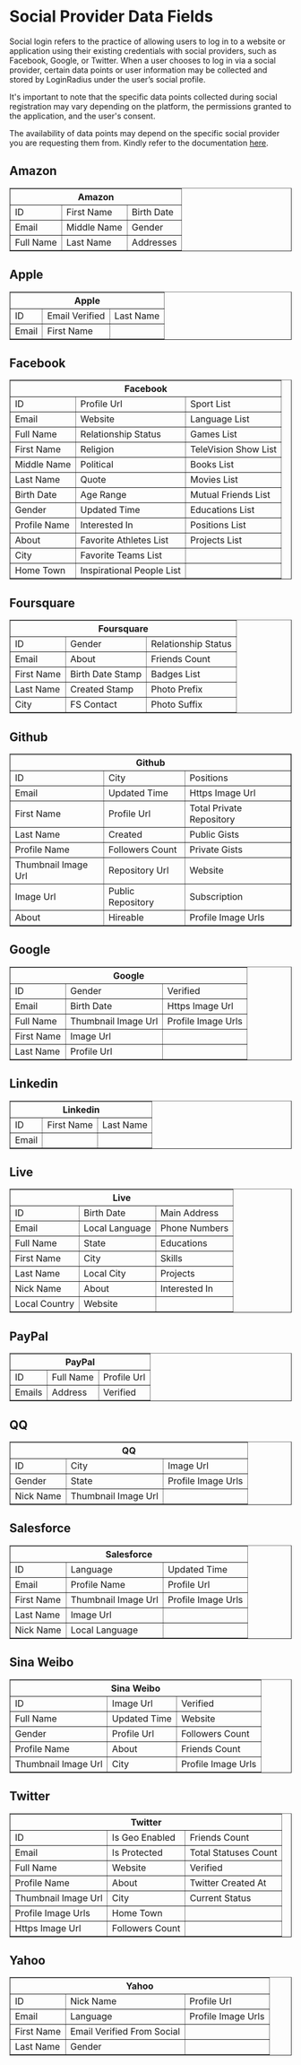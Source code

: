 # Social Provider Data Fields

Social login refers to the practice of allowing users to log in to a website or application using their existing credentials with social providers, such as Facebook, Google, or Twitter. When a user chooses to log in via a social provider, certain data points or user information may be collected and stored by LoginRadius under the user’s social profile.

It's important to note that the specific data points collected during social registration may vary depending on the platform, the permissions granted to the application, and the user's consent.

The availability of data points may depend on the specific social provider you are requesting them from. Kindly refer to the documentation [here](/governance/advanced-social-data-points/#advanced-data-points-requirements-and-retrieval).

## Amazon

<table border="1">
    <tr>
        <th colspan="3" style="text-align:center;">Amazon</th>
    </tr>
    <tr>
        <td>ID</td>
        <td>First Name</td>
        <td>Birth Date</td>
    </tr>
    <tr>
        <td>Email</td>
        <td>Middle Name</td>
        <td>Gender</td>
    </tr>
    <tr>
        <td>Full Name</td>
        <td>Last Name</td>
        <td>Addresses</td>
    </tr>
</table>

## Apple

<table border="1">
    <tr>
        <th colspan="3" style="text-align:center;">Apple</th>
    </tr>
    <tr>
        <td>ID</td>
        <td>Email Verified</td>
        <td>Last Name</td>
    </tr>
    <tr>
        <td>Email</td>
        <td>First Name</td>
        <td>&nbsp;</td>
    </tr>
</table>

## Facebook

<table border="1">
    <tr>
        <th colspan="3" style="text-align:center;">Facebook</th>
    </tr>
    <tr>
        <td>ID</td>
        <td>Profile Url</td>
        <td>Sport List</td>
    </tr>
    <tr>
        <td>Email</td>
        <td>Website</td>
        <td>Language List</td>
    </tr>
    <tr>
        <td>Full Name</td>
        <td>Relationship Status</td>
        <td>Games List</td>
    </tr>
    <tr>
        <td>First Name</td>
        <td>Religion</td>
        <td>TeleVision Show List</td>
    </tr>
    <tr>
        <td>Middle Name</td>
        <td>Political</td>
        <td>Books List</td>
    </tr>
    <tr>
        <td>Last Name</td>
        <td>Quote</td>
        <td>Movies List</td>
    </tr>
    <tr>
        <td>Birth Date</td>
        <td>Age Range</td>
        <td>Mutual Friends List</td>
    </tr>
    <tr>
        <td>Gender</td>
        <td>Updated Time</td>
        <td>Educations List</td>
    </tr>
    <tr>
        <td>Profile Name</td>
        <td>Interested In</td>
        <td>Positions List</td>
    </tr>
    <tr>
        <td>About</td>
        <td>Favorite Athletes List</td>
        <td>Projects List</td>
    </tr>
    <tr>
        <td>City</td>
        <td>Favorite Teams List</td>
        <td>&nbsp;</td>
    </tr>
    <tr>
        <td>Home Town</td>
        <td>Inspirational People List</td>
        <td>&nbsp;</td>
    </tr>
</table>

## Foursquare

<table border="1">
    <tr>
        <th colspan="3" style="text-align:center;">Foursquare</th>
    </tr>
    <tr>
        <td>ID</td>
        <td>Gender</td>
        <td>Relationship Status</td>
    </tr>
    <tr>
        <td>Email</td>
        <td>About</td>
        <td>Friends Count</td>
    </tr>
    <tr>
        <td>First Name</td>
        <td>Birth Date Stamp</td>
        <td>Badges List</td>
    </tr>
    <tr>
        <td>Last Name</td>
        <td>Created Stamp</td>
        <td>Photo Prefix</td>
    </tr>
    <tr>
        <td>City</td>
        <td>FS Contact</td>
        <td>Photo Suffix</td>
    </tr>
</table>

## Github

<table border="1">
    <tr>
        <th colspan="3" style="text-align:center;">Github</th>
    </tr>
    <tr>
        <td>ID</td>
        <td>City</td>
        <td>Positions</td>
    </tr>
    <tr>
        <td>Email</td>
        <td>Updated Time</td>
        <td>Https Image Url</td>
    </tr>
    <tr>
        <td>First Name</td>
        <td>Profile Url</td>
        <td>Total Private Repository</td>
    </tr>
    <tr>
        <td>Last Name</td>
        <td>Created</td>
        <td>Public Gists</td>
    </tr>
    <tr>
        <td>Profile Name</td>
        <td>Followers Count</td>
        <td>Private Gists</td>
    </tr>
    <tr>
        <td>Thumbnail Image Url</td>
        <td>Repository Url</td>
        <td>Website</td>
    </tr>
    <tr>
        <td>Image Url</td>
        <td>Public Repository</td>
        <td>Subscription</td>
    </tr>
    <tr>
        <td>About</td>
        <td>Hireable</td>
        <td>Profile Image Urls </td>
    </tr>
</table>

## Google

<table border="1">
    <tr>
        <th colspan="3" style="text-align:center;">Google</th>
    </tr>
    <tr>
        <td>ID</td>
        <td>Gender</td>
        <td>Verified</td>
    </tr>
    <tr>
        <td>Email</td>
        <td>Birth Date</td>
        <td>Https Image Url</td>
    </tr>
    <tr>
        <td>Full Name</td>
        <td>Thumbnail Image Url</td>
        <td>Profile Image Urls</td>
    </tr>
    <tr>
        <td>First Name</td>
        <td>Image Url</td>
        <td>&nbsp;</td>
    </tr>
    <tr>
        <td>Last Name</td>
        <td>Profile Url</td>
        <td>&nbsp;</td>
    </tr>
</table>

## Linkedin

<table border="1">
    <tr>
        <th colspan="3" style="text-align:center;">Linkedin</th>
    </tr>
    <tr>
        <td>ID</td>
        <td>First Name</td>
        <td>Last Name</td>
    </tr>
    <tr>
        <td>Email</td>
        <td>&nbsp;</td>
        <td>&nbsp;</td>
    </tr>
</table>

## Live

<table border="1">
    <tr>
        <th colspan="3" style="text-align:center;">Live</th>
    </tr>
    <tr>
        <td>ID</td>
        <td>Birth Date</td>
        <td>Main Address</td>
    </tr>
    <tr>
        <td>Email</td>
        <td>Local Language</td>
        <td>Phone Numbers</td>
    </tr>
    <tr>
        <td>Full Name</td>
        <td>State</td>
        <td>Educations</td>
    </tr>
    <tr>
        <td>First Name</td>
        <td>City</td>
        <td>Skills</td>
    </tr>
    <tr>
        <td>Last Name</td>
        <td>Local City</td>
        <td>Projects</td>
    </tr>
    <tr>
        <td>Nick Name</td>
        <td>About</td>
        <td>Interested In</td>
    </tr>
    <tr>
        <td>Local Country</td>
        <td>Website</td>
        <td>&nbsp;</td>
    </tr>
</table>

## PayPal

<table border="1">
    <tr>
        <th colspan="3" style="text-align:center;">PayPal</th>
    </tr>
    <tr>
        <td>ID</td>
        <td>Full Name</td>
        <td>Profile Url</td>
    </tr>
    <tr>
        <td>Emails</td>
        <td>Address</td>
        <td>Verified</td>
    </tr>
</table>

## QQ

<table border="1">
    <tr>
        <th colspan="3" style="text-align:center;">QQ</th>
    </tr>
    <tr>
        <td>ID</td>
        <td>City</td>
        <td>Image Url</td>
    </tr>
    <tr>
        <td>Gender</td>
        <td>State</td>
        <td>Profile Image Urls</td>
    </tr>
    <tr>
        <td>Nick Name</td>
        <td>Thumbnail Image Url</td>
        <td>&nbsp;</td>
    </tr>
</table>

## Salesforce

<table border="1">
    <tr>
        <th colspan="3" style="text-align:center;">Salesforce</th>
    </tr>
    <tr>
        <td>ID</td>
        <td>Language</td>
        <td>Updated Time</td>
    </tr>
    <tr>
        <td>Email</td>
        <td>Profile Name</td>
        <td>Profile Url</td>
    </tr>
    <tr>
        <td>First Name</td>
        <td>Thumbnail Image Url</td>
        <td>Profile Image Urls</td>
    </tr>
    <tr>
        <td>Last Name</td>
        <td>Image Url</td>
        <td>&nbsp;</td>
    </tr>
        <tr>
        <td>Nick Name</td>
        <td>Local Language</td>
        <td>&nbsp;</td>
    </tr>
</table>

## Sina Weibo

<table border="1">
    <tr>
        <th colspan="3" style="text-align:center;">Sina Weibo</th>
    </tr>
    <tr>
        <td>ID</td>
        <td>Image Url</td>
        <td>Verified</td>
    </tr>
    <tr>
        <td>Full Name</td>
        <td>Updated Time</td>
        <td>Website</td>
    </tr>
    <tr>
        <td>Gender</td>
        <td>Profile Url</td>
        <td>Followers Count</td>
    </tr>
    <tr>
        <td>Profile Name</td>
        <td>About</td>
        <td>Friends Count</td>
    </tr>
        <tr>
        <td>Thumbnail Image Url</td>
        <td>City</td>
        <td>Profile Image Urls</td>
    </tr>
</table>

## Twitter

<table border="1">
    <tr>
        <th colspan="3" style="text-align:center;">Twitter</th>
    </tr>
    <tr>
        <td>ID</td>
        <td>Is Geo Enabled</td>
        <td>Friends Count</td>
    </tr>
    <tr>
        <td>Email</td>
        <td>Is Protected</td>
        <td>Total Statuses Count</td>
    </tr>
    <tr>
        <td>Full Name</td>
        <td>Website</td>
        <td>Verified</td>
    </tr>
    <tr>
        <td>Profile Name</td>
        <td>About</td>
        <td>Twitter Created At</td>
    </tr>
    <tr>
        <td>Thumbnail Image Url</td>
        <td>City</td>
        <td>Current Status</td>
    </tr>
    <tr>
        <td>Profile Image Urls</td>
        <td>Home Town</td>
        <td>&nbsp;</td>
    </tr>
    <tr>
        <td>Https Image Url</td>
        <td>Followers Count</td>
        <td>&nbsp;</td>
    </tr>
</table>

## Yahoo

<table border="1">
    <tr>
        <th colspan="3" style="text-align:center;">Yahoo</th>
    </tr>
    <tr>
        <td>ID</td>
        <td>Nick Name</td>
        <td>Profile Url</td>
    </tr>
    <tr>
        <td>Email</td>
        <td>Language</td>
        <td>Profile Image Urls</td>
    </tr>
    <tr>
        <td>First Name</td>
        <td>Email Verified From Social</td>
        <td>&nbsp;</td>
    </tr>
    <tr>
        <td>Last Name</td>
        <td>Gender</td>
        <td>&nbsp;</td>
    </tr>
</table>
